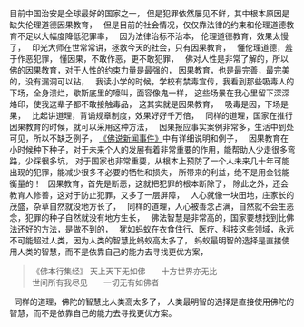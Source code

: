 目前中国治安是全球最好的国家之一，
但是犯罪依然屡见不鲜，其中根本原因是缺失伦理道德因果教育，
&nbsp;
但是目前的社会情况，仅仅靠法律的约束和伦理道德教育不足以大幅度降低犯罪率，
&nbsp;
因为法律治标不治本，
伦理道德教育，效果太慢了，
&nbsp;
印光大师在世常常讲，拯救今天的社会，只有因果教育，
&nbsp;
懂伦理道德，羞于作恶犯罪，
懂因果，不敢作恶，更不敢犯罪，
&nbsp;
佛对人性是非常了解的，所以佛的因果教育，对于人性的约束力量是最强的，
因果教育，也是最完善，最完美的，没有漏洞可以钻，
&nbsp;
我读小学的时候，学校有禁毒宣传，我看到那些吸毒人的下场，全身溃烂，歇斯底里的嚎叫，面容像鬼一样，
这些场景在我心里留下深深烙印，使我这辈子都不敢接触毒品，
这其实就是因果教育，
&nbsp;
吸毒是因，下场是果，
&nbsp;
比起讲道理，背诵规章制度，效果好好千万倍，
&nbsp;
同样的道理，国家在推行因果教育的时候，就可以采用这种方法，
&nbsp;
因果报应事实案例非常多，生活中到处可见，所以不缺乏例子，
[《佛说新闻事件》](https://www.kancloud.cn/luojiangtao/foshuoxinwen)中有详细说明和例子，
&nbsp;
因果教育在小时候种下种子，对于未来个人的发展有着非常重要的作用，能帮助人少走很多弯路，少踩很多坑，
对于国家也非常重要，从根本上预防了一个人未来几十年可能出现的犯罪，能减少很多不必要的牺牲和损失，
所带来的利益，绝不是用金钱能衡量的！
&nbsp;
因果教育，首先是断恶，这就把犯罪的根本断除了，
除此之外，还会教育人修善，这对于防止犯罪，又多了一层屏障，
&nbsp;
人心就像一块田地，庄家长的茂盛，杂草自然就没地方长了，
&nbsp;
同样的道理，人心被善念占满，自然就不会生恶念，犯罪的种子自然就没有地方生长，
&nbsp;
佛法智慧是非常高的，国家要想找到比佛法还好的方法，是做不到的，
&nbsp;
犹如蚂蚁在衣食住行、医疗、科技这些领域，永远不可能超过人类，因为人类的智慧比蚂蚁高太多了，
蚂蚁最明智的选择是直接使用人类的智慧，而不是依靠自己的能力去寻找更优方案，

> 《佛本行集经》
> 天上天下无如佛　　十方世界亦无比   
> 世间所有我尽见　　一切无有如佛者

&nbsp;
同样的道理，佛陀的智慧比人类高太多了，
人类最明智的选择是直接使用佛陀的智慧，而不是依靠自己的能力去寻找更优方案。


